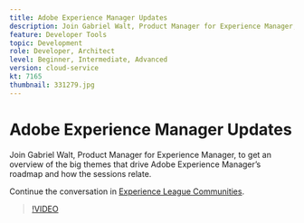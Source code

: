 ```yaml
---
title: Adobe Experience Manager Updates
description: Join Gabriel Walt, Product Manager for Experience Manager, to get an overview of the big themes that drive Adobe Experience Manager’s roadmap and how the sessions relate.
feature: Developer Tools
topic: Development
role: Developer, Architect
level: Beginner, Intermediate, Advanced
version: cloud-service
kt: 7165
thumbnail: 331279.jpg
---
```


# Adobe Experience Manager Updates

Join Gabriel Walt, Product Manager for Experience Manager, to get an overview of the big themes that drive Adobe Experience Manager’s roadmap and how the sessions relate.

Continue the conversation in <a href="http://adobe.ly/36Yd3v6">Experience League Communities</a>.

>[!VIDEO](https://video.tv.adobe.com/v/331279/?quality=12&learn=on&hidetitle=true)